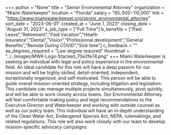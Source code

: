 +++
author = "None"
title = "Senior Environmental Attorney"
organization = "Miami Waterkeeper"
location = "Florida"
salary = "$85,000-$115,000"
link = "https://www.miamiwaterkeeper.org/senior_environmental_attorney"
sort_date = "2023-06-01"
created_at = "June 1, 2023"
closing_date = "August 31, 2023"
a_job_type = ["Full Time"]
b_benefits = ["Paid Leave","Retirement","Paid Vacation","Health Insurance","Dental","Vision","Professional development","General Benefits","Remote During COVID","Sick time"]
c_feedback = ""
aa_degrees_required = "Law degree required"
thumbnail = "../../images/MWK-Logo-Stacked_70e2fe74.png"
+++
Miami Waterkeeper is seeking an individual with legal and policy experience in the environmental field.  An ideal candidate for this role will have a deep passion for our mission and will be highly-skilled, detail-oriented, independent, exceptionally organized, and self-motivated. This person will be able to guide overall mission-oriented strategy, including litigation and legislation. This candidate can manage multiple projects simultaneously, pivot quickly, and will be able to work closely across teams.  Our Environmental Attorney will feel comfortable making policy and legal recommendations to the Executive Director and Waterkeeper and working with outside counsel as well as our policy team.  This individual will have an in-depth understanding of the Clean Water Act, Endangered Species Act, NEPA, rulemakings, and related regulations.  This role will also work closely with our team to develop mission-specific advocacy campaigns.